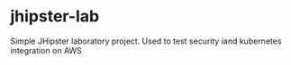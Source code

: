 # jhipster-lab
Simple JHipster laboratory project. Used to test security iand kubernetes integration on AWS
